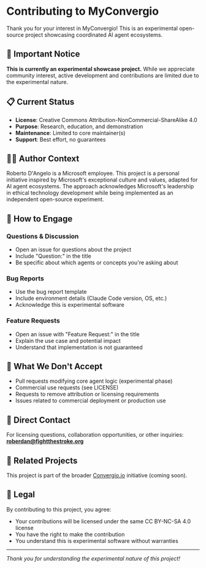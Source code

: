 # Contributing to MyConvergio

Thank you for your interest in MyConvergio! This is an experimental open-source project showcasing coordinated AI agent ecosystems.

## 🚨 Important Notice

**This is currently an experimental showcase project.** While we appreciate community interest, active development and contributions are limited due to the experimental nature.

## 📋 Current Status

- **License**: Creative Commons Attribution-NonCommercial-ShareAlike 4.0
- **Purpose**: Research, education, and demonstration
- **Maintenance**: Limited to core maintainer(s)
- **Support**: Best effort, no guarantees

## 👨‍💻 Author Context

Roberto D'Angelo is a Microsoft employee. This project is a personal initiative inspired by Microsoft's exceptional culture and values, adapted for AI agent ecosystems. The approach acknowledges Microsoft's leadership in ethical technology development while being implemented as an independent open-source experiment.

## 🤝 How to Engage

### Questions & Discussion
- Open an issue for questions about the project
- Include "Question:" in the title
- Be specific about which agents or concepts you're asking about

### Bug Reports
- Use the bug report template
- Include environment details (Claude Code version, OS, etc.)
- Acknowledge this is experimental software

### Feature Requests
- Open an issue with "Feature Request:" in the title
- Explain the use case and potential impact
- Understand that implementation is not guaranteed

## 🚫 What We Don't Accept

- Pull requests modifying core agent logic (experimental phase)
- Commercial use requests (see LICENSE)
- Requests to remove attribution or licensing requirements
- Issues related to commercial deployment or production use

## 📧 Direct Contact

For licensing questions, collaboration opportunities, or other inquiries:
**roberdan@fightthestroke.org**

## 🔗 Related Projects

This project is part of the broader [Convergio.io](https://convergio.io) initiative (coming soon).

## 📄 Legal

By contributing to this project, you agree:
- Your contributions will be licensed under the same CC BY-NC-SA 4.0 license
- You have the right to make the contribution
- You understand this is experimental software without warranties

---

*Thank you for understanding the experimental nature of this project!*